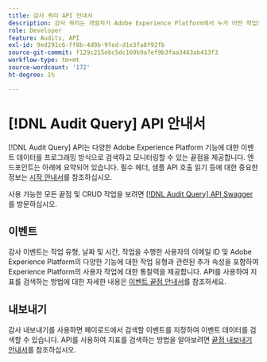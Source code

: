 ```yaml
---
title: 감사 쿼리 API 안내서
description: 감사 쿼리는 개발자가 Adobe Experience Platform에서 누가 어떤 작업을 수행했는지 확인할 수 있는 RESTful API입니다.
role: Developer
feature: Audits, API
exl-id: 9ed291c6-ff8b-4d9b-9fed-d1e3fa8f92fb
source-git-commit: f129c215ebc5dc169b9a7ef9b3faa3463ab413f3
workflow-type: tm+mt
source-wordcount: '172'
ht-degree: 1%

---
```


# [!DNL Audit Query] API 안내서

[!DNL Audit Query] API는 다양한 Adobe Experience Platform 기능에 대한 이벤트 데이터를 프로그래밍 방식으로 검색하고 모니터링할 수 있는 끝점을 제공합니다. 엔드포인트는 아래에 요약되어 있습니다. 필수 헤더, 샘플 API 호출 읽기 등에 대한 중요한 정보는 [시작 안내서](./getting-started.md)를 참조하십시오.

사용 가능한 모든 끝점 및 CRUD 작업을 보려면 [[!DNL Audit Query] API Swagger](https://www.adobe.io/experience-platform-apis/references/audit-query/)를 방문하십시오.

## 이벤트

감사 이벤트는 작업 유형, 날짜 및 시간, 작업을 수행한 사용자의 이메일 ID 및 Adobe Experience Platform의 다양한 기능에 대한 작업 유형과 관련된 추가 속성을 포함하여 Experience Platform의 사용자 작업에 대한 통찰력을 제공합니다. API를 사용하여 지표를 검색하는 방법에 대한 자세한 내용은 [이벤트 끝점 안내서](./events.md)를 참조하세요.

## 내보내기

감사 내보내기를 사용하면 페이로드에서 검색할 이벤트를 지정하여 이벤트 데이터를 검색할 수 있습니다. API를 사용하여 지표를 검색하는 방법을 알아보려면 [끝점 내보내기 안내서](./export.md)를 참조하십시오.
